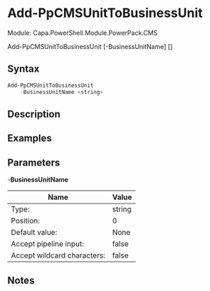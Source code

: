 # Add-PpCMSUnitToBusinessUnit
Module: Capa.PowerShell.Module.PowerPack.CMS


Add-PpCMSUnitToBusinessUnit [-BusinessUnitName] <string> [<CommonParameters>]


## Syntax

```powershell
Add-PpCMSUnitToBusinessUnit
	-BusinessUnitName <string>
```

## Description



## Examples


## Parameters

-**BusinessUnitName**


| Name | Value |
| ---- | ---- |
| Type: | string |
| Position: | 0 | 
| Default value: | None | 
| Accept pipeline input: | false | 
| Accept wildcard characters: | false | 


## Notes


